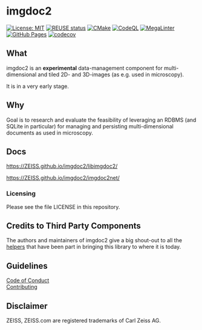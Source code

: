 # imgdoc2
[![License: MIT](https://img.shields.io/badge/License-MIT-yellow.svg)](https://opensource.org/license/mit/)
[![REUSE status](https://api.reuse.software/badge/github.com/ZEISS/imgdoc2)](https://api.reuse.software/info/github.com/ZEISS/imgdoc2)
[![CMake](https://github.com/ZEISS/imgdoc2/actions/workflows/cmake.yml/badge.svg?branch=main&event=push)](https://github.com/ZEISS/imgdoc2/actions/workflows/cmake.yml)
[![CodeQL](https://github.com/ZEISS/imgdoc2/actions/workflows/codeql.yml/badge.svg?branch=main&event=push)](https://github.com/ZEISS/imgdoc2/actions/workflows/codeql.yml)
[![MegaLinter](https://github.com/ZEISS/imgdoc2/actions/workflows/mega-linter.yml/badge.svg?branch=main&event=push)](https://github.com/ZEISS/imgdoc2/actions/workflows/mega-linter.yml)
[![GitHub Pages](https://github.com/ZEISS/imgdoc2/actions/workflows/pages.yml/badge.svg?branch=main&event=push)](https://github.com/ZEISS/imgdoc2/actions/workflows/pages.yml)
[![codecov](https://codecov.io/gh/ZEISS/imgdoc2/branch/main/graph/badge.svg?token=rzx0MmEHuC)](https://codecov.io/gh/ZEISS/imgdoc2)

## What

imgdoc2 is an **experimental** data-management component for multi-dimensional and tiled 2D- and 3D-images (as e.g. used in microscopy).

It is in a very early stage.

## Why

Goal is to research and evaluate the feasibility of leveraging an RDBMS (and SQLite in particular) for managing and persisting multi-dimensional documents as used in microscopy.

## Docs
https://ZEISS.github.io/imgdoc2/libimgdoc2/

https://ZEISS.github.io/imgdoc2/imgdoc2net/

### Licensing

Please see the file LICENSE in this repository.

## Credits to Third Party Components

The authors and maintainers of imgdoc2 give a big shout-out to all the [helpers](./THIRD_PARTY_LICENSES.txt) that have been part in bringing this library to where it is today.

## Guidelines

[Code of Conduct](./CODE_OF_CONDUCT.md)  
[Contributing](./CONTRIBUTING.md)

## Disclaimer

ZEISS, ZEISS.com are registered trademarks of Carl Zeiss AG.
